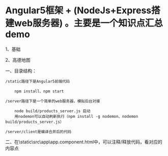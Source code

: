 # Angular5框架 + (NodeJs+Express搭建web服务器) 。主要是一个知识点汇总demo

1、基础

2、高德地图

一、目录结构：

	/static路径下是Angular5前端代码
  
  		npm install、npm start

	/server路径下是一个简单的web服务器，模拟后台对接

		node build/products_server.js 启动
		用nodemon可以自动刷新执行（npm install -g nodemon、nodemon build/products_server.js）
           
	/server/client是编译合并后的代码
								 
二、在\static\src\app\app.component.html中，可以注释/释放代码，看对应的内容点
